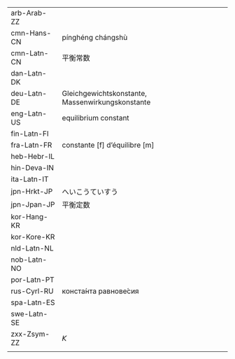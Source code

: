 | | | |
|-|-|-|
| arb-Arab-ZZ |  |  |
| cmn-Hans-CN | pínghéng chángshù |  |
| cmn-Latn-CN | 平衡常数 |  |
| dan-Latn-DK |  |  |
| deu-Latn-DE | Gleichgewichtskonstante, Massenwirkungskonstante |  |
| eng-Latn-US | equilibrium constant |  |
| fin-Latn-FI |  |  |
| fra-Latn-FR | constante [f] d’équilibre [m] |  |
| heb-Hebr-IL |  |  |
| hin-Deva-IN |  |  |
| ita-Latn-IT |  |  |
| jpn-Hrkt-JP | へいこうていすう |  |
| jpn-Jpan-JP | 平衡定数 |  |
| kor-Hang-KR |  |  |
| kor-Kore-KR |  |  |
| nld-Latn-NL |  |  |
| nob-Latn-NO |  |  |
| por-Latn-PT |  |  |
| rus-Cyrl-RU | конста́нта равнове́сия |  |
| spa-Latn-ES |  |  |
| swe-Latn-SE |  |  |
| zxx-Zsym-ZZ | 𝘒 |  |
|  |  |  |
